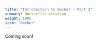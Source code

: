 ```yaml
---
title: "Introduction to Docker – Part 3"
summary: Dockerfile creation
weight: 1005
icon: "docker"
---
```


Coming soon!
